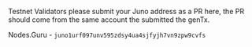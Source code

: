Testnet Validators please submit your Juno address as a PR here, the PR should come from the same account the submitted the genTx.

Nodes.Guru - `juno1urf097unv595zdsy4ua4sjfyjh7vn9zpw9cvfs`
